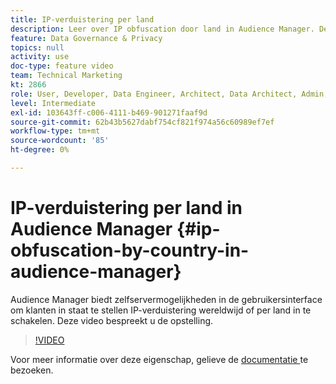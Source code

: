 ```yaml
---
title: IP-verduistering per land
description: Leer over IP obfuscation door land in Audience Manager. Deze toepassing verstrekt zelf-serververmogen in UI om klanten toe te laten om IP obfuscatie globaal of door land aan te zetten. Deze video bespreekt u de opstelling.
feature: Data Governance & Privacy
topics: null
activity: use
doc-type: feature video
team: Technical Marketing
kt: 2866
role: User, Developer, Data Engineer, Architect, Data Architect, Admin, Leader
level: Intermediate
exl-id: 103643ff-c006-4111-b469-901271faaf9d
source-git-commit: 62b43b5627dabf754cf821f974a56c60989ef7ef
workflow-type: tm+mt
source-wordcount: '85'
ht-degree: 0%

---
```


# IP-verduistering per land in Audience Manager {#ip-obfuscation-by-country-in-audience-manager}

Audience Manager biedt zelfservermogelijkheden in de gebruikersinterface om klanten in staat te stellen IP-verduistering wereldwijd of per land in te schakelen. Deze video bespreekt u de opstelling.

>[!VIDEO](https://video.tv.adobe.com/v/27218/?quality=9)

Voor meer informatie over deze eigenschap, gelieve de [ documentatie ](https://experiencecloud.adobe.com/resources/help/en_US/aam/ip-obfuscation.html) te bezoeken.
